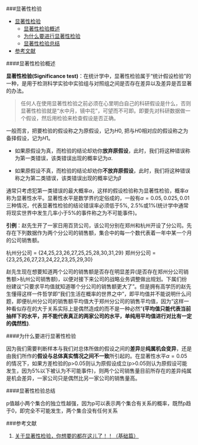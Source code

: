 ###显著性检验

<!-- @import "[TOC]" {cmd="toc" depthFrom=1 depthTo=6 orderedList=false} -->

<!-- code_chunk_output -->

* [显著性检验](#显著性检验)
	* [显著性检验概述](#显著性检验概述)
	* [为什么要进行显著性检验](#为什么要进行显著性检验)
	* [显著性检验总结](#显著性检验总结)
* [参考文献](#参考文献)

<!-- /code_chunk_output -->
 
####显著性检验概述

**显著性检验(Significance test)**：在统计学中，显著性检验属于“统计假设检验”的一种，是用于检测科学实验中实验组与对照组之间是否存在差异以及差异是否显著的办法。

> 任何人在使用显著性检验之前必须在心里明白自己的科研假设是什么，否则显著性检验就是“水中月，镜中花”，可望而不可即。即要先对科研数据做一个假设，然后用检验来检查假设是否正确。

一般而言，把要检验的假设称之为原假设，记为$H0$, 把与$H0$相对应的假设称之为备择假设，记为$H1$。

- 如果原假设为真，而检验的结论却劝你**放弃原假设**，此时，我们将这种错误称为第一类错误，该类错误出现的概率记为$\alpha$.

- 如果原假设不真，而检验的结论却劝你**不放弃原假设**，此时，我们将这种错误称之为第二类错误，该类错误出现的概率记为$\beta$

通常只考虑犯第一类错误的最大概率$\alpha$，这样的假设检验称为显著性检验，概率$\alpha$称为显著性水平。显著性水平是数学界约定俗成的，一般有$\alpha=0.05, 0.025, 0.01$三种情况，代表显著性检验的结论错误率必须低于5%, 2.5%或1%(统计学中通常将现实世界中发生几率小于5%的事件称之为不可能事件)。

**引例**：赵先生开了一家日用百货公司，该公司分别在郑州和杭州开设了分公司。先存在下列数据作为两个分公司的销售额，集合中的每一个数代表着一年中某一个月的公司销售额。

杭州分公司 = {24,25,23,26,27,25,25,28,30,31,29}
郑州分公司 = {23,25,26,27,23,24,22,23,25,29,30}

赵先生现在想要知道两个公司的销售额是否存在明显差异(是否存在郑州分公司销售额>杭州公司销售额)，以便对接下来公司的战略业务调整做出规划。下属们纷纷建议“只要求平均值就知道哪个分公司的销售额更大了”。但是拥有高学历的赵先生懂得这样一件哲学即“我们生活在概率的世界之中”，即平均值并不能说明什么问题，即便杭州分公司的销售额平均值大于郑州分公司的销售平均值，因为“这样一种看似存在的大于关系实际上是偶然造成的而不是一种必然”**(平均值只能代表当前抽样下的水平，并不能代表真正的两家公司的水平，单纯用平均值进行对比有一定的偶然性)**.

####为什么要进行显著性检验

因为我们需要判断样本与我们对总体所做的假设之间的**差异**是**纯属机会变异**，还是由我们所作的**假设与总体真实情况之间不一致**所引起的。在显著性水平$\alpha=0.05$的情况下，如果方差检验的p>0.05则认为原假设成立(p>0.05则认为原假设可能发生，因为5%以下被认为不可能事件)，则两个公司销售量目前所存在的差异纯属是机会差异，一家公司只是偶然比另一家公司的销售量高。

####显著性检验总结

p值越小两个集合的独立性越强，因为p可以表示两个集合有关系的概率，既然p趋于0，即完全不可能发生，两个集合没有任何关系

###参考文献

1. [关于显著性检验，你想要的都在这儿了！！（基础篇）](https://www.cnblogs.com/hdu-zsk/p/6293721.html)